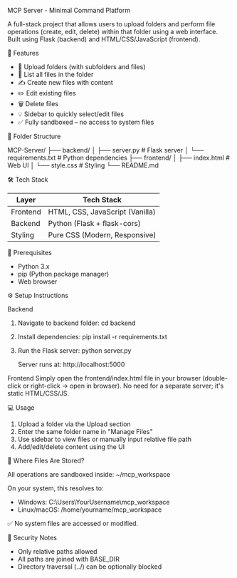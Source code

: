 MCP Server - Minimal Command Platform

A full-stack project that allows users to upload folders and perform file operations (create, edit, delete) within that folder using a web interface.  
Built using Flask (backend) and HTML/CSS/JavaScript (frontend).


🚀 Features

- 📂 Upload folders (with subfolders and files)
- 📃 List all files in the folder
- ✍️ Create new files with content
- ✏️ Edit existing files
- 🗑️ Delete files
- 💡 Sidebar to quickly select/edit files
- ✅ Fully sandboxed – no access to system files


📁 Folder Structure

MCP-Server/
├── backend/
│   ├── server.py              # Flask server
│   └── requirements.txt       # Python dependencies
├── frontend/
│   ├── index.html             # Web UI
│   └── style.css              # Styling
└── README.md


🛠️ Tech Stack

Layer     | Tech Stack                      
--------- | ----------------------------------
Frontend  | HTML, CSS, JavaScript (Vanilla)
Backend   | Python (Flask + flask-cors)
Styling   | Pure CSS (Modern, Responsive)


🔧 Prerequisites

- Python 3.x
- pip (Python package manager)
- Web browser


⚙️ Setup Instructions

Backend
1. Navigate to backend folder:
   cd backend

2. Install dependencies:
   pip install -r requirements.txt

3. Run the Flask server:
   python server.py

   Server runs at: http://localhost:5000

Frontend
Simply open the frontend/index.html file in your browser (double-click or right-click → open in browser).
No need for a separate server; it's static HTML/CSS/JS.


💻 Usage

1. Upload a folder via the Upload section
2. Enter the same folder name in "Manage Files"
3. Use sidebar to view files or manually input relative file path
4. Add/edit/delete content using the UI


📂 Where Files Are Stored?

All operations are sandboxed inside:
~/mcp_workspace

On your system, this resolves to:
- Windows: C:\Users\YourUsername\mcp_workspace
- Linux/macOS: /home/yourname/mcp_workspace

✅ No system files are accessed or modified.


🔐 Security Notes

- Only relative paths allowed
- All paths are joined with BASE_DIR
- Directory traversal (../) can be optionally blocked
